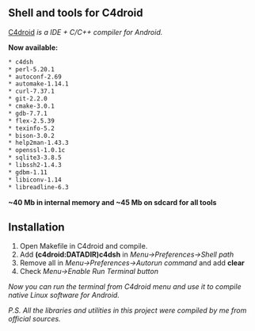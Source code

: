 Shell and tools for C4droid
----------------------------
[C4droid] *is a IDE + C/C++ compiler for Android.*

**Now available:**
```sh
* c4dsh
* perl-5.20.1
* autoconf-2.69
* automake-1.14.1
* curl-7.37.1
* git-2.2.0
* cmake-3.0.1
* gdb-7.7.1
* flex-2.5.39
* texinfo-5.2
* bison-3.0.2
* help2man-1.43.3
* openssl-1.0.1c
* sqlite3-3.8.5
* libssh2-1.4.3
* gdbm-1.11
* libiconv-1.14
* libreadline-6.3
```
**~40 Mb in internal memory and ~45 Mb on sdcard for all tools**

Installation
--------------

1.  Open Makefile in C4droid and compile.
2.  Add **(c4droid:DATADIR)c4dsh**  in *Menu->Preferences->Shell path*
3.  Remove all in *Menu->Preferences->Autorun command* and add **clear**
4.  Check *Menu->Enable Run Terminal button*

*Now you can run the terminal from C4droid menu and use it*
*to compile native Linux software for Android.*

*P.S. All the libraries and utilities in this project were compiled by*
*me from official sources.*

[C4droid]:https://play.google.com/store/apps/details?id=com.n0n3m4.droidc